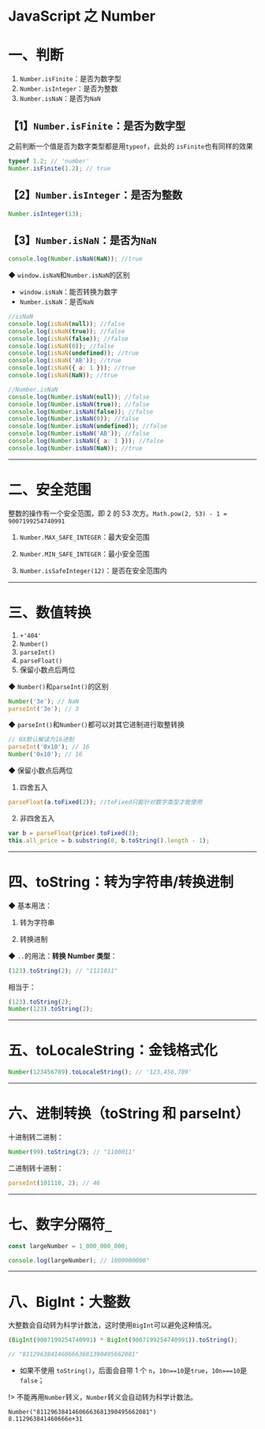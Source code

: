 # JavaScript 之 Number

# 一、判断

1. `Number.isFinite`：是否为数字型
2. `Number.isInteger`：是否为整数
3. `Number.isNaN`：是否为`NaN`

## 【1】`Number.isFinite`：是否为数字型

之前判断一个值是否为数字类型都是用`typeof`，此处的 `isFinite`也有同样的效果

```js
typeof 1.2; // 'number'
Number.isFinite(1.2); // true
```

## 【2】`Number.isInteger`：是否为整数

```js
Number.isInteger(13);
```

## 【3】`Number.isNaN`：是否为`NaN`

```js
console.log(Number.isNaN(NaN)); //true
```

◆ `window.isNaN`和`Number.isNaN`的区别

- `window.isNaN`：能否转换为数字
- `Number.isNaN`：是否`NaN`

```js
//isNaN
console.log(isNaN(null)); //false
console.log(isNaN(true)); //false
console.log(isNaN(false)); //false
console.log(isNaN(0)); //false
console.log(isNaN(undefined)); //true
console.log(isNaN('AB')); //true
console.log(isNaN({ a: 1 })); //true
console.log(isNaN(NaN)); //true

//Number.isNaN
console.log(Number.isNaN(null)); //false
console.log(Number.isNaN(true)); //false
console.log(Number.isNaN(false)); //false
console.log(Number.isNaN(0)); //false
console.log(Number.isNaN(undefined)); //false
console.log(Number.isNaN('AB')); //false
console.log(Number.isNaN({ a: 1 })); //false
console.log(Number.isNaN(NaN)); //true
```

---

# 二、安全范围

整数的操作有一个安全范围，即 2 的 53 次方。`Math.pow(2, 53) - 1 = 9007199254740991`

1. `Number.MAX_SAFE_INTEGER`：最大安全范围

2. `Number.MIN_SAFE_INTEGER`：最小安全范围

3. `Number.isSafeInteger(12)`：是否在安全范围内

---

# 三、数值转换

1. `+'404'`
2. `Number()`
3. `parseInt()`
4. `parseFloat()`
5. 保留小数点后两位

◆ `Number()`和`parseInt()`的区别

```js
Number('3e'); // NaN
parseInt('3e'); // 3
```

◆ `parseInt()`和`Number()`都可以对其它进制进行取整转换

```js
// 0X默认解读为16进制
parseInt('0x10'); // 16
Number('0x10'); // 16
```

◆ 保留小数点后两位

1. 四舍五入

```js
parseFloat(a.toFixed(2)); //toFixed只能针对数字类型才能使用
```

2. 非四舍五入

```js
var b = parseFloat(price).toFixed(3);
this.all_price = b.substring(0, b.toString().length - 1);
```

---

# 四、toString：转为字符串/转换进制

◆ 基本用法：

1. 转为字符串

2. 转换进制

◆ `..`的用法：**转换 Number 类型**：

```js
(123).toString(2); // "1111011"
```

相当于：

```js
(123).toString(2);
Number(123).toString(2);
```

---

# 五、toLocaleString：金钱格式化

```js
Number(123456789).toLocaleString(); // '123,456,789'
```

---

# 六、进制转换（toString 和 parseInt）

十进制转二进制：

```js
Number(99).toString(2); // "1100011"
```

二进制转十进制：

```js
parseInt(101110, 2); // 46
```

---

# 七、数字分隔符`_`

```js
const largeNumber = 1_000_000_000;

console.log(largeNumber); // 1000000000"
```

---

# 八、BigInt：大整数

大整数会自动转为科学计数法，这时使用`BigInt`可以避免这种情况。

```js
(BigInt(9007199254740991) * BigInt(9007199254740991)).toString();

// "81129638414606663681390495662081"
```

- 如果不使用 `toString()`，后面会自带 1 个 `n`，`10n==10`是`true`，`10n===10`是`false`；

!> 不能再用`Number`转义，`Number`转义会自动转为科学计数法。

```
Number("81129638414606663681390495662081")
8.112963841460666e+31
```
